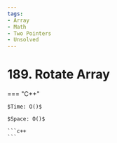 ```yaml
---
tags:
- Array
- Math
- Two Pointers
- Unsolved
---
```



# 189. Rotate Array

=== "C++"

    $Time: O()$

    $Space: O()$

    ```c++
    ```